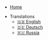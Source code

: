 <script src="language-en.js"></script>


* [Home]()
- Translations
    - <a href="/watomatic/index.html" onclick="set_cookie()">:uk: English</a>
    - <a href="/watomatic/de/index.html" onclick="set_cookie()">:de: Deutsch</a>
    - <a href="/watomatic/ru/index.html" onclick="set_cookie()">:ru: Russia</a>
    

